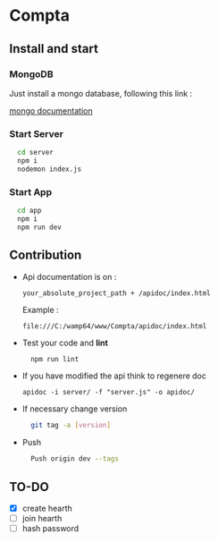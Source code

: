 # Compta

## Install and start

### MongoDB
  Just install a mongo database, following this link :

  [mongo documentation](https://docs.mongodb.com/manual/mongo/)

### Start Server
  ```bash
    cd server
    npm i
    nodemon index.js
  ```

### Start App
  ```bash
    cd app
    npm i
    npm run dev
  ```

## Contribution
  * Api documentation is on :

        your_absolute_project_path + /apidoc/index.html
    Example :

        file:///C:/wamp64/www/Compta/apidoc/index.html
  * Test your code and **lint**
      ```bash
        npm run lint
      ```
  * If you have modified the api think to regenere doc

        apidoc -i server/ -f "server.js" -o apidoc/
  * If necessary change version
      ```bash
        git tag -a [version]
      ```
  * Push
      ```bash
        Push origin dev --tags
      ```

## TO-DO
 - [x] create hearth
 - [ ] join hearth
 - [ ] hash password
